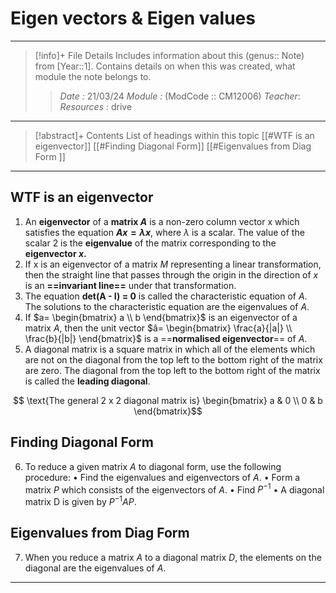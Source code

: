 # Eigen vectors & Eigen values
---
> [!info]+ File Details
> Includes information about this (genus:: Note) from [Year::1]. Contains details on when this was created, what module the note belongs to.
> > *Date :* 21/03/24
> > *Module :* (ModCode :: CM12006) 
> > *Teacher*: 
> > *Resources :* drive

---
> [!abstract]+ Contents
> List of headings within this topic
> [[#WTF is an eigenvector]]
> [[#Finding Diagonal Form]]
> [[#Eigenvalues from Diag Form ]]

--- 
## WTF is an eigenvector 

1. An **eigenvector** of a **matrix $A$** is a non-zero column vector x which satisfies the equation **$Ax = \lambda x$**, where $\lambda$ is a scalar.
The value of the scalar 2 is the **eigenvalue** of the matrix corresponding to the **eigenvector $x$.**
2. If x is an eigenvector of a matrix $M$ representing a linear transformation, then the straight line that passes through the origin in the direction of $x$ is an **==invariant line==** under that transformation.
3. The equation **det(A - I) = 0** is called the characteristic equation of $A$. The solutions to the characteristic equation are the eigenvalues of $A$.
4. If $a= \begin{bmatrix} a \\ b \end{bmatrix}$ is an eigenvector of a matrix $A$, then the unit vector  $â= \begin{bmatrix} \frac{a}{|a|} \\ \frac{b}{|b|} \end{bmatrix}$ is a ==**normalised eigenvector**== of $A$.
5. A diagonal matrix is a square matrix in which all of the elements which are not on the diagonal from the top left to the bottom right of the matrix are zero. The diagonal from the top left to the bottom right of the matrix is called the **leading diagonal**.

$$ \text{The general 2 x 2 diagonal matrix is} \begin{bmatrix} a & 0 \\ 0 & b \end{bmatrix}$$
## Finding Diagonal Form
6. To reduce a given matrix $A$ to diagonal form, use the following procedure:
	• Find the eigenvalues and eigenvectors of $A$.
	• Form a matrix $P$ which consists of the eigenvectors of $A$.
	• Find $P^{-1}$
	• A diagonal matrix D is given by $P^{-1}AP$.

## Eigenvalues from Diag Form
7.  When you reduce a matrix $A$ to a diagonal matrix $D$, the elements on the diagonal are the eigenvalues of $A.$

---
